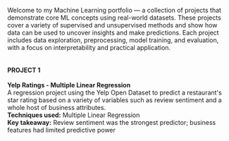 Welcome to my Machine Learning portfolio — a collection of projects that demonstrate core ML concepts using real-world datasets. These projects cover a variety of supervised and unsupervised methods and show how data can be used to uncover insights and make predictions. Each project includes data exploration, preprocessing, model training, and evaluation, with a focus on interpretability and practical application.
<br>
<br>
<br>
**PROJECT 1
<br>
<br>
Yelp Ratings - Multiple Linear Regression**
<br>
A regression project using the Yelp Open Dataset to predict a restaurant's star rating based on a variety of variables such as review sentiment and a whole host of business attributes.
<br>
**Techniques used:** Multiple Linear Regression
<br>
**Key takeaway:** Review sentiment was the strongest predictor; business features had limited predictive power
